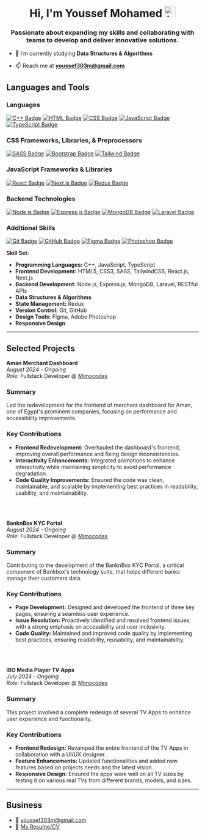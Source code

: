<h1 align="center">Hi, I'm Youssef Mohamed <img src="https://user-images.githubusercontent.com/1303154/88677602-1635ba80-d120-11ea-84d8-d263ba5fc3c0.gif" width="28px" height="28px" alt="hi"></h1>
<h3 align="center">Passionate about expanding my skills and collaborating with teams to develop and deliver innovative solutions.</h3>

- 🌱 I’m currently studying **Data Structures & Algorithms**

- 📫 Reach me at **youssef303m@gmail.com**

## Languages and Tools

### Languages
[![C++ Badge](https://img.shields.io/badge/-C++-00599C?style=for-the-badge&labelColor=black&logo=c%2B%2B&logoColor=00599C)](#)
[![HTML Badge](https://img.shields.io/badge/-HTML-E34F26?style=for-the-badge&labelColor=black&logo=html5&logoColor=E34F26)](#)
[![CSS Badge](https://img.shields.io/badge/-CSS-1572B6?style=for-the-badge&labelColor=black&logo=css3&logoColor=1572B6)](#)
[![JavaScript Badge](https://img.shields.io/badge/-JavaScript-F7DF1E?style=for-the-badge&labelColor=black&logo=javascript&logoColor=F7DF1E)](#)
[![TypeScript Badge](https://img.shields.io/badge/-TypeScript-3178C6?style=for-the-badge&labelColor=black&logo=typescript&logoColor=3178C6)](#)

### CSS Frameworks, Libraries, & Preprocessors
[![SASS Badge](https://img.shields.io/badge/-SASS-CC6699?style=for-the-badge&labelColor=black&logo=sass&logoColor=CC6699)](#)
[![Bootstrap Badge](https://img.shields.io/badge/-Bootstrap-7952B3?style=for-the-badge&labelColor=black&logo=bootstrap&logoColor=7952B3)](#)
[![Tailwind Badge](https://img.shields.io/badge/-Tailwind_CSS-38B2AC?style=for-the-badge&labelColor=black&logo=tailwind-css&logoColor=38B2AC)](#)

### JavaScript Frameworks & Libraries
[![React Badge](https://img.shields.io/badge/-React-61DAFB?style=for-the-badge&labelColor=black&logo=react&logoColor=61DAFB)](#)
[![Next.js Badge](https://img.shields.io/badge/-Next.js-FFFFFF?style=for-the-badge&labelColor=black&logo=next.js&logoColor=FFFFFF)](#)
[![Redux Badge](https://img.shields.io/badge/-Redux-764ABC?style=for-the-badge&labelColor=black&logo=redux&logoColor=764ABC)](#)

### Backend Technologies
[![Node.js Badge](https://img.shields.io/badge/-Node.js-339933?style=for-the-badge&labelColor=black&logo=node.js&logoColor=339933)](#)
[![Express.js Badge](https://img.shields.io/badge/-Express.js-000000?style=for-the-badge&labelColor=black&logo=express&logoColor=white)](#)
[![MongoDB Badge](https://img.shields.io/badge/-MongoDB-47A248?style=for-the-badge&labelColor=black&logo=mongodb&logoColor=47A248)](#)
[![Laravel Badge](https://img.shields.io/badge/-Laravel-FF2D20?style=for-the-badge&labelColor=black&logo=laravel&logoColor=FF2D20)](#)

### Additional Skills
[![Git Badge](https://img.shields.io/badge/-Git-F05032?style=for-the-badge&labelColor=black&logo=git&logoColor=F05032)](#)
[![GitHub Badge](https://img.shields.io/badge/-GitHub-181717?style=for-the-badge&labelColor=black&logo=github&logoColor=181717)](#)
[![Figma Badge](https://img.shields.io/badge/-Figma-FF0080?style=for-the-badge&labelColor=black&logo=figma&logoColor=FF0080)](#)
[![Photoshop Badge](https://img.shields.io/badge/-Adobe_Photoshop-31A8FF?style=for-the-badge&labelColor=black&logo=adobe-photoshop&logoColor=31A8FF)](#)


**Skill Set:**

- **Programming Languages:** C++, JavaScript, TypeScript
- **Frontend Development:** HTML5, CSS3, SASS, TailwindCSS, React.js, Next.js
- **Backend Development:** Node.js, Express.js, MongoDB, Laravel, RESTful APIs
- **Data Structures & Algorithms**
- **State Management:** Redux
- **Version Control:** Git, GitHub
- **Design Tools:** Figma, Adobe Photoshop
- **Responsive Design**

---

## Selected Projects

**Aman Merchant Dashboard**  
*August 2024 - Ongoing*   
*Role:* Fullstack Developer @ [Mimocodes](https://mimocodes.com/)
### Summary
Led the redevelopment for the frontend of merchant dashboard for Aman, one of Egypt's prominent companies, focusing on performance and accessibility improvements.
### Key Contributions
- **Frontend Redevelopment:** Overhauled the dashboard's frontend, improving overall performance and fixing design inconsistencies.
- **Interactivity Enhancements:** Integrated animations to enhance interactivity while maintaining simplicity to avoid performance degradation.
- **Code Quality Improvements:** Ensured the code was clean, maintainable, and scalable by implementing best practices in readability, usability, and maintainability.

<br /> <br/>

**BanknBox KYC Portal**  
*August 2024 - Ongoing*  
*Role:* Fullstack Developer @ [Mimocodes](https://mimocodes.com/)
### Summary
Contributing to the development of the BanknBox KYC Portal, a critical component of Bankbox's technology suite, that helps different banks manage their customers data.
### Key Contributions
- **Page Development:** Designed and developed the frontend of three key pages, ensuring a seamless user experience.
- **Issue Resolution:** Proactively identified and resolved frontend issues, with a strong emphasis on accessibility and user inclusivity.
- **Code Quality:** Maintained and improved code quality by implementing best practices, ensuring readability, reusability, and maintainability.

<br /> <br/>

**IBO Media Player TV Apps**  
*July 2024 - Ongoing*  
*Role:* Fullstack Developer @ [Mimocodes](https://mimocodes.com/)
### Summary
This project involved a complete redesign of several TV Apps to enhance user experience and functionality.
### Key Contributions
- **Frontend Redesign:** Revamped the entire frontend of the TV Apps in collaboration with a UI/UX designer.
- **Feature Enhancements:** Updated functionalities and added new features based on projects needs and the latest vision.
- **Responsive Design:** Ensured the apps work well on all TV sizes by testing it on various real TVs from different brands, models, and sizes.

---

## Business
- :email: youssef303m@gmail.com
- :paperclip: [My Resume/CV](https://github.com/youssef303m/youssef303m/blob/main/YoussefMohamedResume.pdf)
